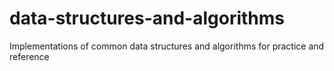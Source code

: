 # data-structures-and-algorithms
Implementations of common data structures and algorithms for practice and reference
